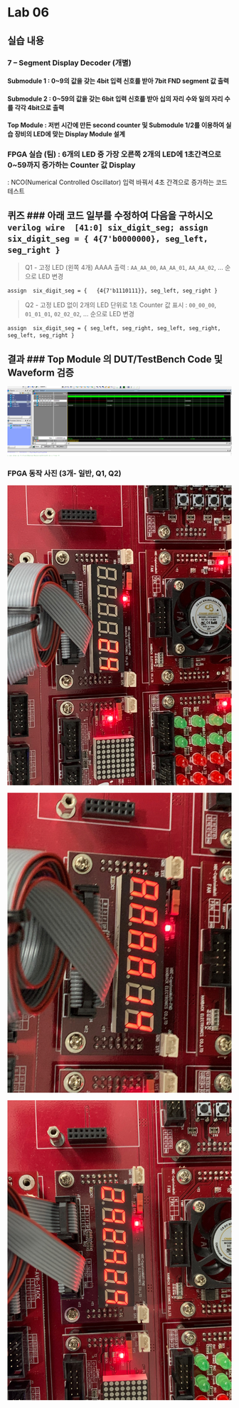 # Lab 06

## 실습 내용

### **7 – Segment Display Decoder (개별)**

#### **Submodule 1** : 0~9의 값을 갖는 4bit 입력 신호를 받아 7bit FND  segment  값 출력

#### **Submodule 2** : 0~59의 값을 갖는 6bit 입력 신호를 받아 십의 자리 수와 일의 자리 수를 각각 4bit으로 출력

#### **Top Module** : 저번 시간에 만든 second counter  및 Submodule 1/2를 이용하여 실습 장비의 LED에 맞는 Display Module 설계

### FPGA 실습 (팀) : 6개의 LED 중 가장 오른쪽 2개의 LED에 1초간격으로 0~59까지 증가하는 Counter 값 Display

: NCO(Numerical Controlled Oscillator) 입력 바꿔서 4초 간격으로 증가하는 코드 테스트

## 퀴즈 ### 아래 코드 일부를 수정하여 다음을 구하시오 ```verilog wire  [41:0] six_digit_seg; assign       six_digit_seg = { 4{7'b0000000}, seg_left, seg_right } ``` 

> Q1 - 고정 LED (왼쪽 4개) AAAA 출력 : `AA_AA_00`, `AA_AA_01`, `AA_AA_02`, … 순으로 LED 변경
```
assign	six_digit_seg = {	{4{7'b1110111}}, seg_left, seg_right }
```

> Q2 - 고정 LED 없이 2개의 LED 단위로 1초 Counter 값 표시 : `00_00_00`, `01_01_01`, `02_02_02`, … 순으로 LED 변경
```
assign	six_digit_seg = { seg_left, seg_right, seg_left, seg_right, seg_left, seg_right }
```


## 결과 ### **Top Module 의 DUT/TestBench Code 및 Waveform 검증**

![](https://github.com/heewon0204/LogicDesign/blob/master/practice06/wave%20pic/wave.png)

### **FPGA 동작 사진 (3개- 일반, Q1, Q2)**

![](https://github.com/heewon0204/LogicDesign/blob/master/practice06/pic/general.JPG)

![](https://github.com/heewon0204/LogicDesign/blob/master/practice06/pic/quiz1.JPG)

![](https://github.com/heewon0204/LogicDesign/blob/master/practice06/pic/quiz2.jfif)
<!--stackedit_data:
eyJoaXN0b3J5IjpbLTY2OTcxMjYzMSwtMzAzMDUyMzgxXX0=
-->
